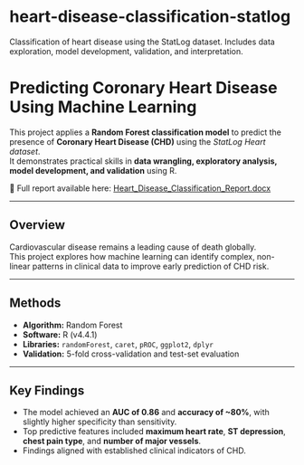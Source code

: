 # heart-disease-classification-statlog
Classification of heart disease using the StatLog dataset. Includes data exploration, model development, validation, and interpretation.
# Predicting Coronary Heart Disease Using Machine Learning

This project applies a **Random Forest classification model** to predict the presence of **Coronary Heart Disease (CHD)** using the *StatLog Heart dataset*.  
It demonstrates practical skills in **data wrangling, exploratory analysis, model development, and validation** using R.

📄 Full report available here: [Heart_Disease_Classification_Report.docx](./Heart_Disease_Classification_Report.docx)

---

## Overview

Cardiovascular disease remains a leading cause of death globally.  
This project explores how machine learning can identify complex, non-linear patterns in clinical data to improve early prediction of CHD risk.

---

##  Methods

- **Algorithm:** Random Forest  
- **Software:** R (v4.4.1)  
- **Libraries:** `randomForest`, `caret`, `pROC`, `ggplot2`, `dplyr`  
- **Validation:** 5-fold cross-validation and test-set evaluation  

---

##  Key Findings

- The model achieved an **AUC of 0.86** and **accuracy of ~80%**, with slightly higher specificity than sensitivity.  
- Top predictive features included **maximum heart rate**, **ST depression**, **chest pain type**, and **number of major vessels**.  
- Findings aligned with established clinical indicators of CHD.
